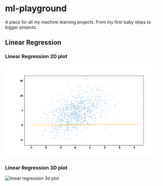 # ml-playground
A place for all my machine learning projects.
From my first baby steps to bigger projects.  

## Linear Regression
### Linear Regression 2D plot
![linear regression 2d plot](https://github.com/StrangeGirlMurph/ml-playground/blob/master/02-LinearRegression/2d.gif)

### Linear Regression 3D plot  
![linear regression 3d plot](https://github.com/StrangeGirlMurph/ml-playground/blob/master/02-LinearRegression/3d.gif)
